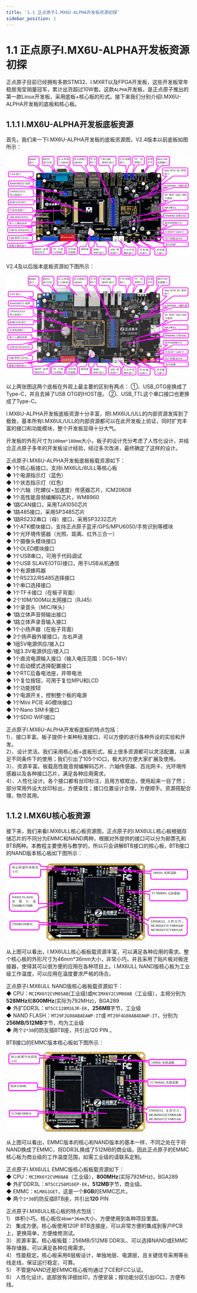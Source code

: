```yaml
---
title: '1.1 正点原子I.MX6U-ALPHA开发板资源初探'
sidebar_position: 1
---
```


# 1.1 正点原子I.MX6U-ALPHA开发板资源初探

正点原子目前已经拥有多款STM32、I.MXRT以及FPGA开发板，这些开发板常年稳居淘宝销量冠军，累计出货超过10W套。这款`ALPHA`开发板，是正点原子推出的第一款Linux开发板，采用底板+核心板的形式。接下来我们分别介绍I.MX6U-ALPHA开发板的底板和核心板。

## 1.1.1 I.MX6U-ALPHA开发板底板资源

首先，我们来一下I.MX6U-ALPHA开发板的底板资源图，V2.4版本以前底板如图所示：

![1.1.1](./img/1.1.1.png)

V2.4及以后版本底板资源如下图所示：

![1.1.2](./img/1.1.2.png)

以上两张图这两个底板在外观上最主要的区别有两点：
①、USB_OTG座换成了Type-C，并且去掉了USB OTG的HOST座。
②、USB_TTL这个串口接口也更换成了Type-C。

I.MX6U-ALPHA开发板底板资源十分丰富，把I.MX6UL/ULL的内部资源发挥到了极致，基本所有I.MX6UL/ULL的内部资源都可以在此开发板上验证，同时扩充丰富的接口和功能模块，整个开发板显得十分大气。

开发板的外形尺寸为`100mm*180mm`大小，板子的设计充分考虑了人性化设计，并结合正点原子多年的开发板设计经验，经过多次改进，最终确定了这样的设计。

正点原子I.MX6U-ALPHA开发板底板板载资源如下：<br />
◆	1个核心板接口，支持I.MX6UL/6ULL等核心板<br />
◆	1个电源指示灯（蓝色）<br />
◆	1个状态指示灯（红色）<br />
◆	1个六轴（陀螺仪+加速度）传感器芯片，ICM20608<br />
◆	1个高性能音频编解码芯片，WM8960<br />
◆	1路CAN接口，采用TJA1050芯片<br />
◆	1路485接口，采用SP3485芯片<br />
◆	1路RS232串口（母）接口，采用SP3232芯片<br />
◆	1个ATK模块接口，支持正点原子蓝牙/GPS/MPU6050/手势识别等模块<br />
◆	1个光环境传感器（光照、距离、红外三合一）<br />
◆	1个摄像头模块接口<br />
◆	1个OLED模块接口<br />
◆	1个USB串口，可用于代码调试<br />
◆	1个USB SLAVE(OTG)接口，用于USB从机通信 <br />
◆	1个有源蜂鸣器 <br />
◆	1个RS232/RS485选择接口<br />
◆	1个串口选择接口<br />
◆	1个TF卡接口（在板子背面）<br />
◆	2个10M/100M以太网接口（RJ45） <br />
◆	1个录音头（MIC/咪头）<br />
◆	1路立体声音频输出接口<br />
◆	1路立体声录音输入接口<br />
◆	1个小扬声器（在板子背面）<br />
◆	2个扬声器外接接口，左右声道<br />
◆	1组5V电源供应/接入口<br />
◆	1组3.3V电源供应/接入口<br />
◆	1个直流电源输入接口（输入电压范围：DC6~18V） <br />
◆	1个启动模式选择配置接口<br />
◆	1个RTC后备电池座，并带电池<br />
◆	1个复位按钮，可用于复位MPU和LCD<br />
◆	1个功能按钮<br />
◆	1个电源开关，控制整个板的电源 <br />
◆	1个Mini PCIE 4G模块接口<br />
◆	1个Nano SIM卡接口<br />
◆	1个SDIO WIFI接口<br />

正点原子I.MX6U-ALPHA开发板底板的特点包括：<br />
1）、接口丰富。板子提供十来种标准接口，可以方便的进行各种外设的实验和开发。<br />
2）、设计灵活。我们采用核心板+底板形式，板上很多资源都可以灵活配置，以满足不同条件下的使用；我们引出了105个IO口，极大的方便大家扩展及使用。 <br />
3）、资源丰富。板载高性能音频编解码芯片、六轴传感器、百兆网卡、光环境传感器以及各种接口芯片，满足各种应用需求。<br />
4）、人性化设计。各个接口都有丝印标注，且用方框框出，使用起来一目了然；部分常用外设大丝印标出，方便查找；接口位置设计合理，方便顺手。资源搭配合理，物尽其用。

## 1.1.2 I.MX6U核心板资源

接下来，我们来看I.MX6ULL核心板资源图，正点原子的I.MX6ULL核心板根据存储芯片的不同分为EMMC和NAND两种，根据对外提供的接口可以分为邮票孔和BTB两种。本教程主要使用与教学的，所以只会讲解BTB接口的核心板，BTB接口的NAND版本核心板如下图所示：

![1.1.3](./img/1.1.3.png)

从上图可以看出，I.MX6ULL核心板板载资源丰富，可以满足各种应用的需求。整个核心板的外形尺寸为46mm*36mm大小，非常小巧，并且采用了贴片板对板连接器，使得其可以很方便的应用在各种项目上。I.MX6ULL NAND版核心板为工业级工作温度，可以应用在温度要求严格的场合。

正点原子I.MX6ULL NAND版核心板板载资源如下：<br />
◆	CPU：`MCIMX6Y2CVM05AB`(工业级)或`MCIMX6Y2CVM08AB`（工业级），主频分别为**528MHz**和**800MHz**(实际为792MHz)，BGA289<br />
◆	外扩DDR3L：`NT5CC128M16JR-EK`，**256MB**字节，工业级<br />
◆	NAND FLASH：`MT29F2G08ABAEAWP-IT`或 `MT29F4G08ABADAWP-IT`，分别为**256MB/512MB**字节，均为工业级<br />
◆	两个`2*30`的防反插BTB座，共引出120 PIN 。<br />

BTB接口的EMMC版本核心板如下图所示：

![1.1.4](./img/1.1.4.png)

从上图可以看出，EMMC版本的核心和NAND版本的基本一样，不同之处在于将NAND换成了EMMC，将DDR3L换成了512MB的商业级。因此正点原子的EMMC核心板为商业级的工作温度范围，如需工业级的请联系定制。 

正点原子I.MX6ULL EMMC版核心板板载资源如下：<br />
◆	CPU：`MCIMX6Y2CVM08AB`（工业级），**800MHz**(实际792MHz)，BGA289<br />
◆	外扩DDR3L：`NT5CC256M16EP-EK`，**512MB**字节，商业级。<br />
◆	EMMC：`KLM8G1GET`，这是一个**8GB**的EMMC芯片。<br />
◆	两个`2*30`的防反插BTB座，共引出**120** PIN<br />

正点原子I.MX6ULL核心板的特点包括：<br />
1）	体积小巧。核心板仅`46mm*36mm`大小，方便使用到各种项目里面。<br />
2）	集成方便。核心板使用120P BTB连接座，可以非常方便的集成到客户PCB上，更换简单，方便维修测试。<br />
3）	资源丰富。核心板板载：256MB/512MB DDR3L、可以选择NAND或EMMC等存储器，可以满足各种应用需求。<br />
4）	性能稳定。核心板采用6层板设计，单独地层、电源层，且关键信号采用等长线走线，保证运行稳定、可靠。<br />
5）	不管是NAND还是EMMC核心板均通过了CE和FCC认证。<br />
6）	人性化设计。底部放有详细丝印，方便安装；按功能分区引出IO口，方便布线。<br />





